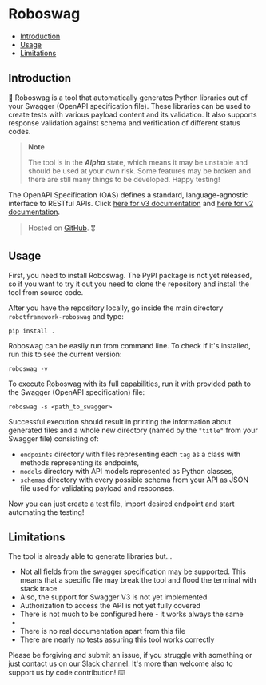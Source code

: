 Roboswag
========

- [Introduction](#introduction)
- [Usage](#usage)
- [Limitations](#limitations)

Introduction <a name="introduction"></a>
------------

:robot: Roboswag is a tool that automatically generates Python libraries out of your Swagger (OpenAPI specification 
file). These libraries can be used to create tests with various payload content and its validation. It also supports 
response validation against schema and verification of different status codes.

> **Note**
> 
> The tool is in the ***Alpha*** state, which means it may be unstable and should be used at your own risk. Some 
> features may be broken and there are still many things to be developed. Happy testing!

The OpenAPI Specification (OAS) defines a standard, language-agnostic interface to RESTful APIs.
Click [here for v3 documentation](https://swagger.io/specification/) and
[here for v2 documentation](https://swagger.io/specification/v2).

> Hosted on [GitHub](https://github.com/bhirsz/robotframework-openapi). :medal_military:

Usage <a name="usage"></a>
-----

First, you need to install Roboswag. The PyPI package is not yet released, so if you want to try it out 
you need to clone the repository and install the tool from source code.

After you have the repository locally, go inside the main directory `robotframework-roboswag` and type:

```commandline
pip install .
```

Roboswag can be easily run from command line. To check if it's installed, run this to see the current version:

```commandline
roboswag -v
```

To execute Roboswag with its full capabilities, run it with provided path to the Swagger (OpenAPI specification) file:

```commandline
roboswag -s <path_to_swagger>
```

Successful execution should result in printing the information about generated files and a whole new directory (named 
by the `"title"` from your Swagger file) consisting of:
- `endpoints` directory with files representing each `tag` as a class with methods representing its endpoints,
- `models` directory with API models represented as Python classes,
- `schemas` directory with every possible schema from your API as JSON file used for validating payload and responses. 

Now you can just create a test file, import desired endpoint and start automating the testing!

Limitations <a name="limitations"></a>
-----------

The tool is already able to generate libraries but...
- Not all fields from the swagger specification may be supported. This means that a specific file may break the tool 
  and flood the terminal with stack trace
- Also, the support for Swagger V3 is not yet implemented
- Authorization to access the API is not yet fully covered
- There is not much to be configured here - it works always the same
- 
- There is no real documentation apart from this file
- There are nearly no tests assuring this tool works correctly

Please be forgiving and submit an issue, if you struggle with something or just contact us on our
[Slack channel](https://robotframework.slack.com/archives/C035KMZ2FGA). It's more than welcome also to support us by 
code contribution! :keyboard:
